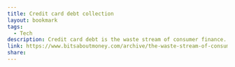 ```yaml
---
title: Credit card debt collection
layout: bookmark
tags:
  - Tech
description: Credit card debt is the waste stream of consumer finance. The debt collection industry ends up being sordid, for complex structural and microeconomic reasons.
link: https://www.bitsaboutmoney.com/archive/the-waste-stream-of-consumer-finance/
share:
---
```


